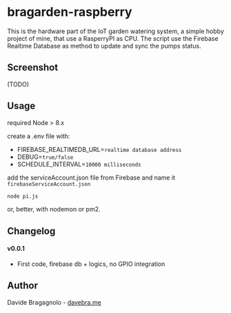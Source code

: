 # bragarden-raspberry

This is the hardware part of the IoT garden watering system, a simple hobby project of mine, that use a RasperryPI as CPU. The script use the Firebase Realtime Database as method to update and sync the pumps status.

## Screenshot

(TODO)

## Usage

required Node > 8.x

create a .env file with:
- FIREBASE_REALTIMEDB_URL=`realtime database address`
- DEBUG=`true/false`
- SCHEDULE_INTERVAL=`10000 milliseconds`

add the serviceAccount.json file from Firebase and name it `firebaseServiceAccount.json`

```bash
node pi.js
```

or, better, with nodemon or pm2.

## Changelog

#### v0.0.1

- First code, firebase db + logics, no GPIO integration

## Author

Davide Bragagnolo - [davebra.me](https://davebra.me)
